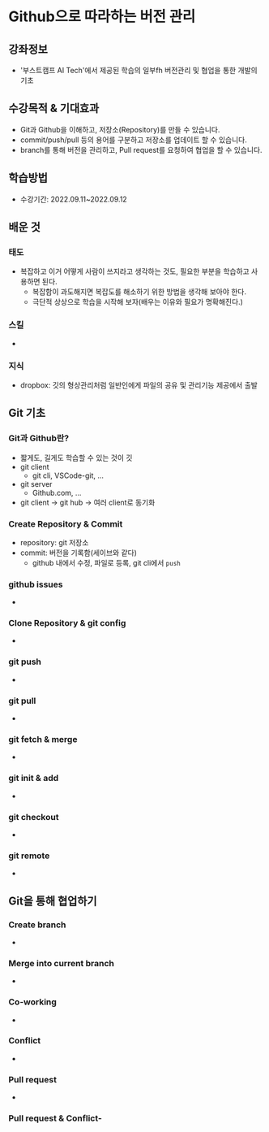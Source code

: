 # Github으로 따라하는 버전 관리
## 강좌정보
-  '부스트캠프 AI Tech'에서 제공된 학습의 일부fh 버전관리 및 협업을 통한 개발의 기초

## 수강목적 & 기대효과
- Git과 Github을 이해하고, 저장소(Repository)를 만들 수 있습니다.
- commit/push/pull 등의 용어를 구분하고 저장소를 업데이트 할 수 있습니다.
- branch를 통해 버전을 관리하고, Pull request를 요청하여 협업을 할 수 있습니다.

## 학습방법
- 수강기간: 2022.09.11~2022.09.12

## 배운 것
### 태도
- 복잡하고 이거 어떻게 사람이 쓰지라고 생각하는 것도, 필요한 부분을 학습하고 사용하면 된다.
    - 복잡함이 과도해지면 복잡도를 해소하기 위한 방법을 생각해 보아야 한다.
    - 극단적 상상으로 학습을 시작해 보자(배우는 이유와 필요가 명확해진다.)
### 스킬
- 
### 지식
- dropbox: 깃의 형상관리처럼 일반인에게 파일의 공유 및 관리기능 제공에서 출발

## Git 기초
### Git과 Github란?
- 짧게도, 길게도 학습할 수 있는 것이 깃
- git client
    - git cli, VSCode-git, ...
- git server
    - Github.com, ...
- git client -> git hub -> 여러 client로 동기화
### Create Repository & Commit
- repository: git 저장소
- commit: 버전을 기록함(세이브와 같다)
    - github 내에서 수정, 파일로 등록, git cli에서 `push`
### github issues
- 
### Clone Repository & git config
- 
### git push
- 
### git pull
- 
### git fetch & merge
- 
### git init & add
- 
### git checkout
- 
### git remote
- 

## Git을 통해 협업하기
### Create branch
- 
### Merge into current branch
- 
### Co-working
- 
### Conflict
- 
### Pull request
- 
### Pull request & Conflict- 